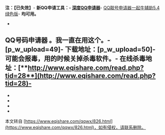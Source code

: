 **注：【已失效】**-
**新QQ申请工具：-
[深度QQ申请器](http://www.eqishare.com/read.php?tid=450)**-
[QQ靓号申请器一起牛辅助5.4绿色版](http://www.eqishare.com/read.php?tid=454)-
**均可用。**

-
QQ号码申请器 。我一直在用这个。-
\[p\_w\_upload=49\]-
**下载地址：\[p\_w\_upload=50\]**-
**可能会报毒，用的时候关掉杀毒软件。**-
**在线杀毒地址：**[**http://www.eqishare.com/read.php?tid=28**](http://www.eqishare.com/read.php?tid=28)-
-
-
-
-

-

本文转自 [https://www.eqishare.com/qqwx/826.html](https://www.eqishare.com/qqwx/826.html)，如有侵权，请联系删除。